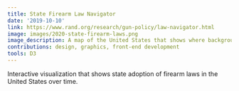 ```yaml
---
title: State Firearm Law Navigator
date: '2019-10-10'
link: https://www.rand.org/research/gun-policy/law-navigator.html
image: images/2020-state-firearm-laws.png
image_description: A map of the United States that shows where background check laws were in effect in 2019.
contributions: design, graphics, front-end development
tools: D3
---
```


Interactive visualization that shows state adoption of firearm laws in the United States over time.